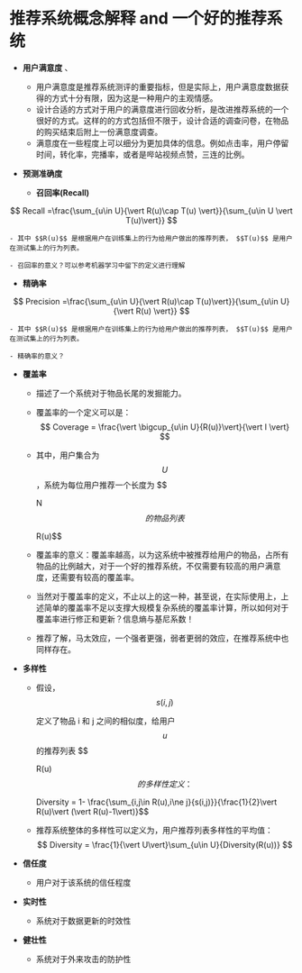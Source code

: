 # 推荐系统概念解释 and 一个好的推荐系统

- <strong>用户满意度</strong> 、

  - 用户满意度是推荐系统测评的重要指标，但是实际上，用户满意度数据获得的方式十分有限，因为这是一种用户的主观情感。
  - 设计合适的方式对于用户的满意度进行回收分析，是改进推荐系统的一个很好的方式。这样的的方式包括但不限于，设计合适的调查问卷，在物品的购买结束后附上一份满意度调查。
  - 满意度在一些程度上可以细分为更加具体的信息。例如点击率，用户停留时间，转化率，完播率，或者是哔站视频点赞，三连的比例。
- <strong>预测准确度</strong>

  - <strong>召回率(Recall)</strong>

$$
Recall =\frac{\sum_{u\in U}{\vert R(u)\cap T(u) \vert}}{\sum_{u\in U \vert T(u)\vert}}
$$

```
- 其中 $$R(u)$$ 是根据用户在训练集上的行为给用户做出的推荐列表， $$T(u)$$ 是用户在测试集上的行为列表。

- 召回率的意义？可以参考机器学习中留下的定义进行理解
```

- <strong>精确率</strong>

$$
Precision =\frac{\sum_{u\in U}{\vert R(u)\cap T(u)\vert}}{\sum_{u\in U}{\vert R(u) \vert}}
$$

```
- 其中 $$R(u)$$ 是根据用户在训练集上的行为给用户做出的推荐列表， $$T(u)$$ 是用户在测试集上的行为列表。

- 精确率的意义？
```

- <strong>覆盖率</strong>

  - 描述了一个系统对于物品长尾的发掘能力。
  - 覆盖率的一个定义可以是：
    $$
    Coverage = \frac{\vert \bigcup_{u\in U}{R(u)}\vert}{\vert I \vert}
    $$
  - 其中，用户集合为 
    $$
    U$$ ，系统为每位用户推荐一个长度为 
    $$

    N
    $$
     的物品列表 
    $$

    R(u)$$
  - 覆盖率的意义：覆盖率越高，以为这系统中被推荐给用户的物品，占所有物品的比例越大，对于一个好的推荐系统，不仅需要有较高的用户满意度，还需要有较高的覆盖率。
  - 当然对于覆盖率的定义，不止以上的这一种，甚至说，在实际使用上，上述简单的覆盖率不足以支撑大规模复杂系统的覆盖率计算，所以如何对于覆盖率进行修正和更新？信息熵与基尼系数！
  - 推荐了解，马太效应，一个强者更强，弱者更弱的效应，在推荐系统中也同样存在。
- <strong>多样性</strong>

  - 假设，
    $$
    s(i,j)
    $$

     定义了物品 i 和 j 之间的相似度，给用户 
    $$
    u$$ 的推荐列表 
    $$

    R(u)
    $$
     的多样性定义：
    $$

    Diversity = 1- \frac{\sum_{i,j\in R(u),i\ne j}{s(i,j)}}{\frac{1}{2}\vert R(u)\vert (\vert R(u)-1\vert)}$$
  - 推荐系统整体的多样性可以定义为，用户推荐列表多样性的平均值：
    $$
    Diversity = \frac{1}{\vert U\vert}\sum_{u\in U}{Diversity(R(u))}
    $$
- <strong>信任度</strong>

  - 用户对于该系统的信任程度
- <strong>实时性</strong>

  - 系统对于数据更新的时效性
- <strong>健壮性</strong>

  - 系统对于外来攻击的防护性
